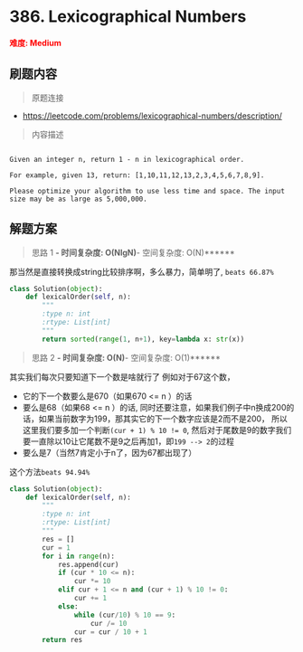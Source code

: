 # 386. Lexicographical Numbers 

**<font color=red>难度: Medium</font>**

## 刷题内容

> 原题连接

* https://leetcode.com/problems/lexicographical-numbers/description/

> 内容描述

```

Given an integer n, return 1 - n in lexicographical order.

For example, given 13, return: [1,10,11,12,13,2,3,4,5,6,7,8,9].

Please optimize your algorithm to use less time and space. The input size may be as large as 5,000,000.
```

## 解题方案

> 思路 1
******- 时间复杂度: O(NlgN)******- 空间复杂度: O(N)******

那当然是直接转换成string比较排序啊，多么暴力，简单明了, ```beats 66.87%```


```python
class Solution(object):
    def lexicalOrder(self, n):
        """
        :type n: int
        :rtype: List[int]
        """
        return sorted(range(1, n+1), key=lambda x: str(x))
```

> 思路 2
******- 时间复杂度: O(N)******- 空间复杂度: O(1)******

其实我们每次只要知道下一个数是啥就行了
例如对于67这个数，
- 它的下一个数要么是670（如果670 <= n ）的话
- 要么是68（如果68 <= n ）的话, 同时还要注意，如果我们例子中n换成200的话，如果当前数字为199，那其实它的下一个数字应该是2而不是200，
所以这里我们要多加一个判断```(cur + 1) % 10 != 0```, 然后对于尾数是9的数字我们要一直除以10让它尾数不是9之后再加1，即```199 --> 2```的过程
- 要么是7（当然7肯定小于n了，因为67都出现了）


这个方法```beats 94.94%```

```python
class Solution(object):
    def lexicalOrder(self, n):
        """
        :type n: int
        :rtype: List[int]
        """
        res = []
        cur = 1
        for i in range(n):
            res.append(cur)
            if (cur * 10 <= n):
                cur *= 10
            elif cur + 1 <= n and (cur + 1) % 10 != 0:
                cur += 1
            else:
                while (cur/10) % 10 == 9:
                    cur /= 10
                cur = cur / 10 + 1
        return res
```













